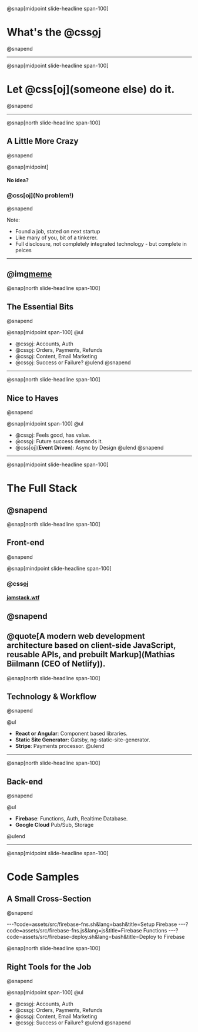 @snap[midpoint slide-headline span-100]
# What's the @css[oj](**Alternative?**)
@snapend

---

@snap[midpoint slide-headline span-100]
# Let @css[oj](someone else) do it.
@snapend

---

@snap[north slide-headline span-100]
## A Little More Crazy
@snapend

@snap[midpoint]
#### No idea?
### @css[oj](No problem!)
@snapend

Note:
- Found a job, stated on next startup
- Like many of you, bit of a tinkerer.
- Full disclosure, not completely integrated technology - but complete in peices
---
@img[meme](assets/img/probably-crazy.jpg)
---
@snap[north slide-headline span-100]
## The Essential Bits
@snapend

@snap[midpoint span-100]
@ul
- @css[oj](**Users**): Accounts, Auth
- @css[oj](**Money**): Orders, Payments, Refunds
- @css[oj](**Communication**): Content, Email Marketing
- @css[oj](**Reporting**): Success or Failure?
@ulend
@snapend
---
@snap[north slide-headline span-100]
## Nice to Haves
@snapend

@snap[midpoint span-100]
@ul
- @css[oj](**Fast**): Feels good, has value.
- @css[oj](**Scalable**): Future success demands it.
- @css[oj](**Event Driven**): Async by Design
@ulend
@snapend

---

@snap[midpoint slide-headline span-100]
# The Full Stack
@snapend
---
@snap[north slide-headline span-100]
## Front-end
@snapend

@snap[mindpoint slide-headline span-100]
### @css[oj](JAMstack)
#### [jamstack.wtf](https://jamstack.wtf/)
@snapend
---
@quote[A modern web development architecture based on client-side JavaScript, reusable APIs, and prebuilt Markup](Mathias Biilmann (CEO of Netlify)).
---
@snap[north slide-headline span-100]
## Technology & Workflow
@snapend

@ul
- **React or Angular**: Component based libraries.
- **Static Site Generator:** Gatsby, ng-static-site-generator.
- **Stripe**: Payments processor.
@ulend

---

@snap[north slide-headline span-100]
## Back-end
@snapend

@ul
- **Firebase**: Functions, Auth, Realtime Database.
- **Google Cloud** Pub/Sub, Storage

@ulend

---

@snap[midpoint slide-headline span-100]
# Code Samples
## A Small Cross-Section
@snapend

---?code=assets/src/firebase-fns.sh&lang=bash&title=Setup Firebase
---?code=assets/src/firebase-fns.js&lang=js&title=Firebase Functions
---?code=assets/src/firebase-deploy.sh&lang=bash&title=Deploy to Firebase

@snap[north slide-headline span-100]
## Right Tools for the Job
@snapend

@snap[midpoint span-100]
@ul
- @css[oj](**Users**): Accounts, Auth
- @css[oj](**Money**): Orders, Payments, Refunds
- @css[oj](**Communication**): Content, Email Marketing
- @css[oj](**Reporting**): Success or Failure?
@ulend
@snapend
